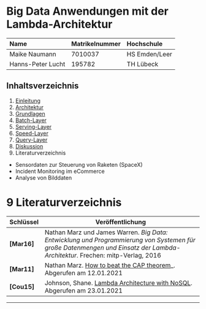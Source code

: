 # Big Data Anwendungen mit der Lambda-Architektur

| Name               | Matrikelnummer | Hochschule  |
| :----------------- | :------------- | :---------  |
| Maike Naumann      | 7010037        | HS Emden/Leer |
| Hanns-Peter Lucht  | 195782         | TH Lübeck   |


## Inhaltsverzeichnis

1. [Einleitung](1_Einleitung.md)
2. [Architektur](2_Architektur.md)
3. [Grundlagen](3_Grundlagen.md)
4. [Batch-Layer](4_Batch_Layer.md)
5. [Serving-Layer](5_Serving_Layer.md)
6. [Speed-Layer](6_Speed_Layer.md)
7. [Query-Layer](7_Query_Layer.md)
8. [Diskussion](8_Diskussion.md)
9. Literaturverzeichnis

* Sensordaten zur Steuerung von Raketen (SpaceX) 
* Incident Monitoring im eCommerce
* Analyse von Bilddaten 

# 9 Literaturverzeichnis
 Schlüssel     | Veröffentlichung 
 ------------- | --- 
 **[Mar16]** | Nathan Marz und James Warren. _Big Data: Entwicklung und Programmierung von Systemen für große Datenmengen und Einsatz der Lambda-Architektur_. Frechen: mitp-Verlag, 2016 | 
  **[Mar11]** | Nathan Marz. [How to beat the CAP theorem](http://nathanmarz.com/blog/how-to-beat-the-cap-theorem.html)_. Abgerufen am 12.01.2021 |
 **[Cou15]** | Johnson, Shane. [Lambda Architecture with NoSQL](https://blog.couchbase.com/lamda-architecture-and-beyond-with-nosql/). Abgerufen am 23.01.2021
------------
